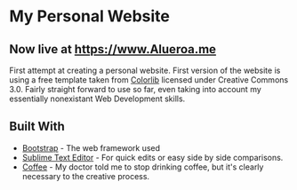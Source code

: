 # My Personal Website
## Now live at https://www.Alueroa.me
First attempt at creating a personal website. First version of the website is using a free template taken from [Colorlib](https://colorlib.com) licensed under Creative Commons 3.0. Fairly straight forward to use so far, even taking into account my essentially nonexistant Web Development skills. 

## Built With

* [Bootstrap](https://getbootstrap.com/) - The web framework used
* [Sublime Text Editor](https://www.sublimetext.com/3) - For quick edits or easy side by side comparisons.
* [Coffee](https://www.deathwishcoffee.com/) - My doctor told me to stop drinking coffee, but it's clearly necessary to the creative process. 